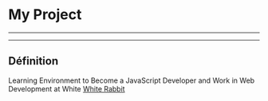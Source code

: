 # My Project

---
---


## Définition


Learning Environment to Become a JavaScript Developer and Work in Web Development at White [White Rabbit](https://white-rabbit.dev)
